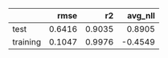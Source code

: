 |          |   rmse |     r2 |   avg_nll |
|:---------|-------:|-------:|----------:|
| test     | 0.6416 | 0.9035 |    0.8905 |
| training | 0.1047 | 0.9976 |   -0.4549 |